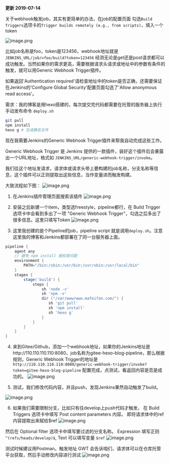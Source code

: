**更新 2019-07-14**

关于webhook触发job，其实有更简单的办法，在job的配置页面
勾选`Build Triggers`选项卡的`Trigger builds remotely (e.g., from scripts)`，填入一个token

![image.png](https://hexo-blog.pek3b.qingstor.com/upload_images/71414-fe35644cd7d95c18.png?imageMogr2/auto-orient/strip%7CimageView2/2/w/1240)

比如job名称是foo，token是123456，webhook地址就是`JENKINS_URL/job/=foo/build?token=123456`
经测无论是get还是post请求都可以成功触发。当然如果你的需求更高，需要根据请求头请求或地址中的参数有条件的触发，就可以用Generic Webhook Trigger插件。

如果返回'Authentication required'请检查地址中的token是否正确，还需要保证在Jenkins的'Configure Global Security'配置页面勾选了'Allow anonymous read access'。

需求：我的博客是用hexo搭建的，每次提交完代码都需要在托管的服务器上执行手动发布命令
`deploy.sh`
```bash
git pull
npm install
hexo g # 生成静态文件
```
现在我需要Jenkins的Generic Webhook Trigger插件来帮我自动完成这些工作。

Generic Webhook Trigger 是 Jenkins 提供的一款插件，装好这个插件后会暴露出一个URL地址，格式如 `JENKINS_URL/generic-webhook-trigger/invoke`。

我们往这个地址发请求，请求体或请求头带上要构建的job名称，分支名称等信息，这个插件可以正则提取出这些信息，当作变量进而触发构建。

大致流程如下图：
![image.png](https://hexo-blog.pek3b.qingstor.com/upload_images/71414-f018c0080855947f.png?imageMogr2/auto-orient/strip%7CimageView2/2/w/1240)

1. 在Jenkins插件管理页面搜索该插件
![image.png](https://hexo-blog.pek3b.qingstor.com/upload_images/71414-d77b6049e189a7dd.png?imageMogr2/auto-orient/strip%7CimageView2/2/w/1240)

2. 安装之后新建一个item，类型选freestyle，pipeline都行，在 Build Trigger 选项卡中会看到多出了一项 "Generic Webhook Trigger"，勾选之后多出了很多信息。这里只填写Token
![image.png](https://hexo-blog.pek3b.qingstor.com/upload_images/71414-297d21a4fc3de0d4.png?imageMogr2/auto-orient/strip%7CimageView2/2/w/1240)

3. 这里我创建的是个Pipeline的job，pipeline script 就是调用`deploy.sh`。注意这里我的博客和Jenkins都部署在了同一台服务器上面。
```groovy
pipeline {
    agent any
    // 避免 npm install 报权限问题
    environment {
        PATH="/bin:/sbin:/usr/bin:/usr/sbin:/usr/local/bin"
    }
    stages {
        stage('build') {
            steps {
                sh 'node -v'
                sh 'npm -v'
                dir ("/var/www/www.mafeifan.com/") {
                   sh 'git pull'
                   sh 'npm install'
                   sh 'hexo g'
                }
            }
        }
    }
}
```
4. 来到Gitee/Github，添加一个webhook地址，如果你的Jenkins地址是http://110.110.110.110:8080，job名称为gitee-hexo-blog-pipeline，那么根据规则，Generic Webhook Trigger的地址是` http://110.110.110.110:8080/generic-webhook-trigger/invoke?token=gitee-hexo-blog-pipeline`
配置完成，点测试，看返回内容是否是成功的。
![image.png](https://hexo-blog.pek3b.qingstor.com/upload_images/71414-7621263f95c91bad.png?imageMogr2/auto-orient/strip%7CimageView2/2/w/1240)

5. 测试，我们修改代码内容，并且push，发现Jenkins果然自动触发了build。

![image.png](https://hexo-blog.pek3b.qingstor.com/upload_images/71414-ce3208259e56d384.png?imageMogr2/auto-orient/strip%7CimageView2/2/w/1240)

6. 如果我们需要限制分支，比如只有往develop上push代码才触发，
在 Build Triggers 选项卡中填写 Post content parameters 内容。
即将请求体中的ref内容提取出来赋给$ref
![image.png](https://hexo-blog.pek3b.qingstor.com/upload_images/71414-8c73eeabccc02e99.png?imageMogr2/auto-orient/strip%7CimageView2/2/w/1240)

然后在 Optional filter 选项卡中填写要过滤的分支名称。 Expression 填写正则 `^(refs/heads/develop)$`, Text 可以填写变量 `$ref`
![image.png](https://hexo-blog.pek3b.qingstor.com/upload_images/71414-fa46cc29d7484c83.png?imageMogr2/auto-orient/strip%7CimageView2/2/w/1240)

测试时候建议用Postman。触发地址 GWT 会告诉咱们，请求体可以在仓库托管平台获取，然后手动修改内容进行测试
![image.png](https://hexo-blog.pek3b.qingstor.com/upload_images/71414-a0f9c88de0969c78.png?imageMogr2/auto-orient/strip%7CimageView2/2/w/1240)
